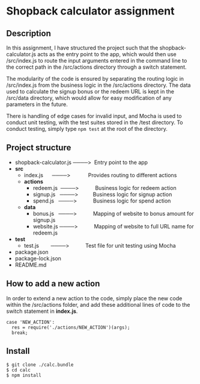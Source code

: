 # Shopback calculator assignment

## Description

In this assignment, I have structured the project such that the shopback-calculator.js acts as the entry point to the app, which would then use /src/index.js to route the input arguments entered in the command line to the correct path in the /src/actions directory through a switch statement.

The modularity of the code is ensured by separating the routing logic in /src/index.js from the business logic in the /src/actions directory. The data used to calculate the signup bonus or the redeem URL is kept in the /src/data directory, which would allow for easy modification of any parameters in the future.

There is handling of edge cases for invalid input, and Mocha is used to conduct unit testing, with the test suites stored in the /test directory. To conduct testing, simply type `npm test` at the root of the directory.

## Project structure

- shopback-calculator.js ────>  Entry point to the app
- **src**
  - index.js      ────>            Provides routing to different actions
  - **actions**
    - redeem.js  ────>           Business logic for redeem action
    - signup.js   ────>          Business logic for signup action
    - spend.js   ────>           Business logic for spend action
  - **data**
    -  bonus.js   ────>           Mapping of website to bonus amount for signup.js
    -  website.js ────>           Mapping of website to full URL name for redeem.js
- **test**
  - test.js        ────>           Test file for unit testing using Mocha
- package.json
- package-lock.json
- README.md


## How to add a new action

In order to extend a new action to the code, simply place the new code within the /src/actions folder, and add these additional lines of code to the switch statement in **index.js**.

```
case 'NEW_ACTION':
  res = require('./actions/NEW_ACTION')(args);
  break;
```

## Install

```
$ git clone ./calc.bundle
$ cd calc
$ npm install
```
